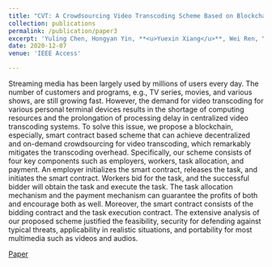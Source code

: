 ```yaml
---
title: "CVT: A Crowdsourcing Video Transcoding Scheme Based on Blockchain Smart Contracts"
collection: publications
permalink: /publication/paper3
excerpt: 'Yuling Chen, Hongyan Yin, **<u>Yuexin Xiang</u>**, Wei Ren, Yi Ren, and Neal Naixue Xiong'
date: 2020-12-07
venue: 'IEEE Access'

---
```


Streaming media has been largely used by millions of users every day. The number of customers and programs, e.g., TV series, movies, and various shows, are still growing fast. However, the demand for video transcoding for various personal terminal devices results in the shortage of computing resources and the prolongation of processing delay in centralized video transcoding systems. To solve this issue, we propose a blockchain, especially, smart contract based scheme that can achieve decentralized and on-demand crowdsourcing for video transcoding, which remarkably mitigates the transcoding overhead. Specifically, our scheme consists of four key components such as employers, workers, task allocation, and payment. An employer initializes the smart contract, releases the task, and initiates the smart contract. Workers bid for the task, and the successful bidder will obtain the task and execute the task. The task allocation mechanism and the payment mechanism can guarantee the profits of both and encourage both as well. Moreover, the smart contract consists of the bidding contract and the task execution contract. The extensive analysis of our proposed scheme justified the feasibility, security for defending against typical threats, applicability in realistic situations, and portability for most multimedia such as videos and audios.

[Paper](https://ieeexplore.ieee.org/abstract/document/9285293)




